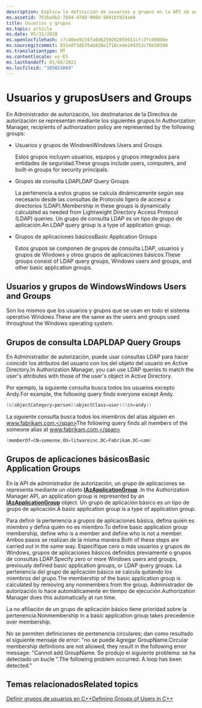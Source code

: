 ```yaml
---
description: Explica la definición de usuarios y grupos en la API de administrador de autorización.
ms.assetid: 783be0b2-7894-4780-900d-98918f824a04
title: Usuarios y grupos
ms.topic: article
ms.date: 05/31/2018
ms.openlocfilehash: c7c40ee9234fa8d6259282855011cfc3fc008d6e
ms.sourcegitcommit: 831e8f3db78ab820e1710cede244553c70e50500
ms.translationtype: MT
ms.contentlocale: es-ES
ms.lasthandoff: 01/08/2021
ms.locfileid: "105653069"
---
```

# <a name="users-and-groups"></a><span data-ttu-id="7a70b-103">Usuarios y grupos</span><span class="sxs-lookup"><span data-stu-id="7a70b-103">Users and Groups</span></span>

<span data-ttu-id="7a70b-104">En Administrador de autorización, los destinatarios de la Directiva de autorización se representan mediante los siguientes grupos:</span><span class="sxs-lookup"><span data-stu-id="7a70b-104">In Authorization Manager, recipients of authorization policy are represented by the following groups:</span></span>

-   <span data-ttu-id="7a70b-105">Usuarios y grupos de Windows</span><span class="sxs-lookup"><span data-stu-id="7a70b-105">Windows Users and Groups</span></span>

    <span data-ttu-id="7a70b-106">Estos grupos incluyen usuarios, equipos y grupos integrados para entidades de seguridad.</span><span class="sxs-lookup"><span data-stu-id="7a70b-106">These groups include users, computers, and built-in groups for security principals.</span></span>

-   <span data-ttu-id="7a70b-107">Grupos de consulta LDAP</span><span class="sxs-lookup"><span data-stu-id="7a70b-107">LDAP Query Groups</span></span>

    <span data-ttu-id="7a70b-108">La pertenencia a estos grupos se calcula dinámicamente según sea necesario desde las consultas de Protocolo ligero de acceso a directorios (LDAP).</span><span class="sxs-lookup"><span data-stu-id="7a70b-108">Membership in these groups is dynamically calculated as needed from Lightweight Directory Access Protocol (LDAP) queries.</span></span> <span data-ttu-id="7a70b-109">Un grupo de consulta LDAP es un tipo de grupo de aplicación.</span><span class="sxs-lookup"><span data-stu-id="7a70b-109">An LDAP query group is a type of application group.</span></span>

-   <span data-ttu-id="7a70b-110">Grupos de aplicaciones básicos</span><span class="sxs-lookup"><span data-stu-id="7a70b-110">Basic Application Groups</span></span>

    <span data-ttu-id="7a70b-111">Estos grupos se componen de grupos de consulta LDAP, usuarios y grupos de Windows y otros grupos de aplicaciones básicos.</span><span class="sxs-lookup"><span data-stu-id="7a70b-111">These groups consist of LDAP query groups, Windows users and groups, and other basic application groups.</span></span>

## <a name="windows-users-and-groups"></a><span data-ttu-id="7a70b-112">Usuarios y grupos de Windows</span><span class="sxs-lookup"><span data-stu-id="7a70b-112">Windows Users and Groups</span></span>

<span data-ttu-id="7a70b-113">Son los mismos que los usuarios y grupos que se usan en todo el sistema operativo Windows.</span><span class="sxs-lookup"><span data-stu-id="7a70b-113">These are the same as the users and groups used throughout the Windows operating system.</span></span>

## <a name="ldap-query-groups"></a><span data-ttu-id="7a70b-114">Grupos de consulta LDAP</span><span class="sxs-lookup"><span data-stu-id="7a70b-114">LDAP Query Groups</span></span>

<span data-ttu-id="7a70b-115">En Administrador de autorización, puede usar consultas LDAP para hacer coincidir los atributos del usuario con los del objeto del usuario en Active Directory.</span><span class="sxs-lookup"><span data-stu-id="7a70b-115">In Authorization Manager, you can use LDAP queries to match the user's attributes with those of the user's object in Active Directory.</span></span>

<span data-ttu-id="7a70b-116">Por ejemplo, la siguiente consulta busca todos los usuarios excepto Andy.</span><span class="sxs-lookup"><span data-stu-id="7a70b-116">For example, the following query finds everyone except Andy.</span></span>


```C++
(&(objectCategory=person)(objectClass=user)(!cn=andy))
```



<span data-ttu-id="7a70b-117">La siguiente consulta busca todos los miembros del alias alguien en www.fabrikam.com.</span><span class="sxs-lookup"><span data-stu-id="7a70b-117">The following query finds all members of the someone alias at www.fabrikam.com.</span></span>


```C++
(memberOf=CN=someone,OU=litwareinc,DC=Fabrikam,DC=com)
```



## <a name="basic-application-groups"></a><span data-ttu-id="7a70b-118">Grupos de aplicaciones básicos</span><span class="sxs-lookup"><span data-stu-id="7a70b-118">Basic Application Groups</span></span>

<span data-ttu-id="7a70b-119">En la API de administrador de autorización, un grupo de aplicaciones se representa mediante un objeto [**IAzApplicationGroup**](/windows/desktop/api/Azroles/nn-azroles-iazapplicationgroup) .</span><span class="sxs-lookup"><span data-stu-id="7a70b-119">In the Authorization Manager API, an application group is represented by an [**IAzApplicationGroup**](/windows/desktop/api/Azroles/nn-azroles-iazapplicationgroup) object.</span></span> <span data-ttu-id="7a70b-120">Un grupo de aplicación básico es un tipo de grupo de aplicación.</span><span class="sxs-lookup"><span data-stu-id="7a70b-120">A basic application group is a type of application group.</span></span>

<span data-ttu-id="7a70b-121">Para definir la pertenencia a grupos de aplicaciones básica, defina quién es miembro y defina quién no es miembro.</span><span class="sxs-lookup"><span data-stu-id="7a70b-121">To define basic application group membership, define who is a member and define who is not a member.</span></span> <span data-ttu-id="7a70b-122">Ambos pasos se realizan de la misma manera.</span><span class="sxs-lookup"><span data-stu-id="7a70b-122">Both of these steps are carried out in the same way.</span></span> <span data-ttu-id="7a70b-123">Especifique cero o más usuarios y grupos de Windows, grupos de aplicaciones básicos definidos previamente o grupos de consultas LDAP.</span><span class="sxs-lookup"><span data-stu-id="7a70b-123">Specify zero or more Windows users and groups, previously defined basic application groups, or LDAP query groups.</span></span> <span data-ttu-id="7a70b-124">La pertenencia del grupo de aplicación básico se calcula quitando los miembros del grupo.</span><span class="sxs-lookup"><span data-stu-id="7a70b-124">The membership of the basic application group is calculated by removing any nonmembers from the group.</span></span> <span data-ttu-id="7a70b-125">Administrador de autorización lo hace automáticamente en tiempo de ejecución.</span><span class="sxs-lookup"><span data-stu-id="7a70b-125">Authorization Manager does this automatically at run time.</span></span>

<span data-ttu-id="7a70b-126">La no afiliación de un grupo de aplicación básico tiene prioridad sobre la pertenencia.</span><span class="sxs-lookup"><span data-stu-id="7a70b-126">Nonmembership in a basic application group takes precedence over membership.</span></span>

<span data-ttu-id="7a70b-127">No se permiten definiciones de pertenencia circulares; dan como resultado el siguiente mensaje de error: "no se puede Agregar GroupName.</span><span class="sxs-lookup"><span data-stu-id="7a70b-127">Circular membership definitions are not allowed; they result in the following error message: "Cannot add GroupName.</span></span> <span data-ttu-id="7a70b-128">Se produjo el siguiente problema: se ha detectado un bucle ".</span><span class="sxs-lookup"><span data-stu-id="7a70b-128">The following problem occurred: A loop has been detected."</span></span>

## <a name="related-topics"></a><span data-ttu-id="7a70b-129">Temas relacionados</span><span class="sxs-lookup"><span data-stu-id="7a70b-129">Related topics</span></span>

<dl> <dt>

[<span data-ttu-id="7a70b-130">Definir grupos de usuarios en C++</span><span class="sxs-lookup"><span data-stu-id="7a70b-130">Defining Groups of Users in C++</span></span>](defining-groups-of-users-in-c--.md)
</dt> </dl>

 

 




